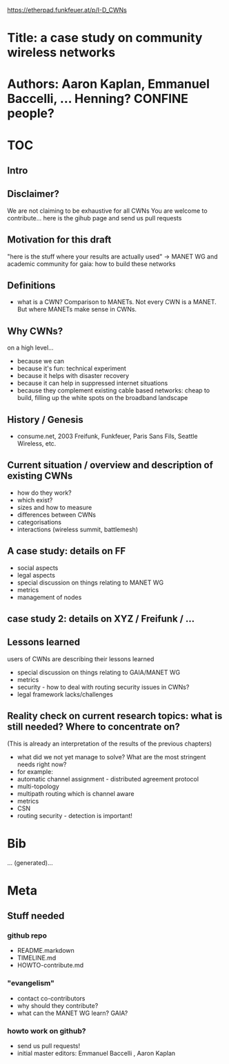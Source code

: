 https://etherpad.funkfeuer.at/p/I-D_CWNs


# Title: a case study on community wireless networks
# Authors: Aaron Kaplan, Emmanuel Baccelli, ... Henning? CONFINE people?



# TOC

## Intro

## Disclaimer?
We are not claiming to be exhaustive for all CWNs
You are welcome to contribute... here is the gihub page and send us pull requests

## Motivation for this draft
 "here is the stuff where your results are actually used" -> MANET WG and academic community
 for gaia: how to build these networks

## Definitions
  * what is a CWN? Comparison to MANETs. Not every CWN is a MANET. But where MANETs make sense in CWNs.

## Why CWNs?
  on a high level...
  * because we can
  * because it's fun: technical experiment
  * because it helps with disaster recovery
  * because it can help in suppressed internet situations
  * because they complement existing cable based networks: cheap to build, filling up the white spots on the broadband landscape


## History / Genesis
  * consume.net, 2003 Freifunk, Funkfeuer, Paris Sans Fils, Seattle Wireless, etc.

## Current situation / overview and description of existing CWNs
  * how do they work?
  * which exist?
  * sizes and how to measure
  * differences between CWNs
  * categorisations
  * interactions (wireless summit, battlemesh)

## A case study: details on FF
  * social aspects
  * legal aspects
  * special discussion on things relating to MANET WG
  * metrics
  * management of nodes

## case study 2: details on XYZ / Freifunk / ...

## Lessons learned
  users of CWNs are describing their lessons learned
  * special discussion on things relating to GAIA/MANET WG
  * metrics
  * security - how to deal with routing security issues in CWNs?
  * legal framework lacks/challenges


## Reality check on current research topics: what is still needed? Where to concentrate on?
(This is already an interpretation of the results of the previous chapters)
  * what did we not yet manage to solve? What are the most stringent needs right now?
  * for example:
  * automatic channel assignment - distributed agreement protocol
  * multi-topology
  * multipath routing which is channel aware
  * metrics
  * CSN
  * routing security - detection is important!


# Bib
... (generated)...



# Meta
## Stuff needed
### github repo
  * README.markdown
  * TIMELINE.md
  * HOWTO-contribute.md

### "evangelism"
  * contact co-contributors
  * why should they contribute?
  * what can the MANET WG learn? GAIA?

### howto work on  github?
  * send us pull requests!
  * initial master editors: Emmanuel Baccelli , Aaron Kaplan


